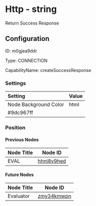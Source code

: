 # Http - string 
Return Success Response
## Configuration
ID:  m0gjea9ddr

Type: CONNECTION 

CapabilityName: createSuccessResponse

### Settings
| Setting | Value  |
| :------------------------ | ---------------------------------------- |
| Node Background Color | html 
#9dc967ff | 







### Position

#### Previous Nodes
| Node Title | Node ID |
| :------------- | ------------ |
| EVAL | [hhnj8v9hed](./hhnj8v9hed.md) | 
 
 #### Future Nodes
| Node Title | Node ID |
| :------------- | ------------ |
| Evaluator |[zmy34kmwpn](./zmy34kmwpn.md) | 